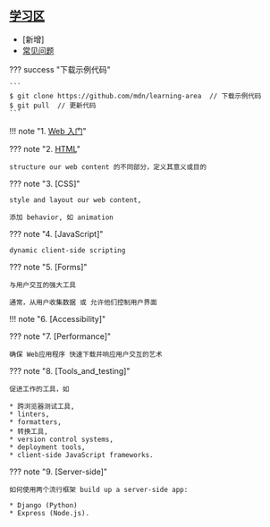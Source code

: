 

## [学习区](https://developer.mozilla.org/en-US/docs/Learn)

* [新增]
* [常见问题](../10/)

??? success "下载示例代码"

    ```
    $ git clone https://github.com/mdn/learning-area  // 下载示例代码
    $ git pull  // 更新代码
    ```

!!! note "1. [Web 入门](../1/)"

??? note "2. [HTML](../2/)"

    structure our web content 的不同部分，定义其意义或目的

??? note "3. [CSS]"

    style and layout our web content, 
    
    添加 behavior, 如 animation

??? note "4. [JavaScript]"

    dynamic client-side scripting

??? note "5. [Forms]"

    与用户交互的强大工具
    
    通常，从用户收集数据 或 允许他们控制用户界面

!!! note "6. [Accessibility]"

??? note "7. [Performance]"

    确保 Web应用程序 快速下载并响应用户交互的艺术

??? note "8. [Tools_and_testing]"

    促进工作的工具，如

    * 跨浏览器测试工具, 
    * linters, 
    * formatters, 
    * 转换工具, 
    * version control systems, 
    * deployment tools, 
    * client-side JavaScript frameworks.

??? note "9. [Server-side]"

    如何使用两个流行框架 build up a server-side app: 
    
    * Django (Python) 
    * Express (Node.js).









